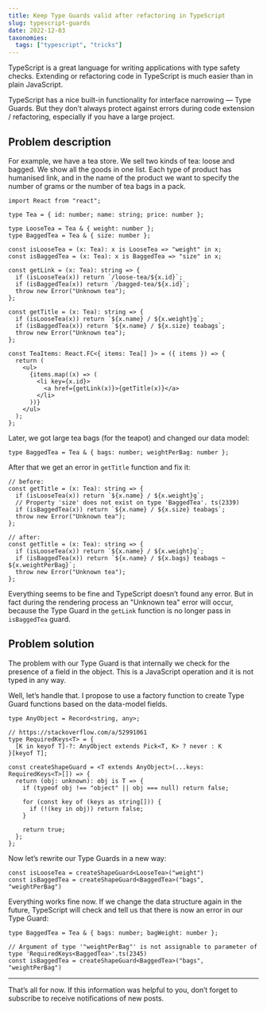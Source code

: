 ```yaml
---
title: Keep Type Guards valid after refactoring in TypeScript
slug: typescript-guards
date: 2022-12-03
taxonomies:
  tags: ["typescript", "tricks"]
---
```


TypeScript is a great language for writing applications with type safety checks. Extending or refactoring code in TypeScript is much easier than in plain JavaScript.

TypeScript has a nice built-in functionality for interface narrowing — Type Guards. But they don’t always protect against errors during code extension / refactoring, especially if you have a large project.

## Problem description

For example, we have a tea store. We sell two kinds of tea: loose and bagged. We show all the goods in one list. Each type of product has humanised link, and in the name of the product we want to specify the number of grams or the number of tea bags in a pack.

```tsx
import React from "react";

type Tea = { id: number; name: string; price: number };

type LooseTea = Tea & { weight: number };
type BaggedTea = Tea & { size: number };

const isLooseTea = (x: Tea): x is LooseTea => "weight" in x;
const isBaggedTea = (x: Tea): x is BaggedTea => "size" in x;

const getLink = (x: Tea): string => {
  if (isLooseTea(x)) return `/loose-tea/${x.id}`;
  if (isBaggedTea(x)) return `/bagged-tea/${x.id}`;
  throw new Error("Unknown tea");
};

const getTitle = (x: Tea): string => {
  if (isLooseTea(x)) return `${x.name} / ${x.weight}g`;
  if (isBaggedTea(x)) return `${x.name} / ${x.size} teabags`;
  throw new Error("Unknown tea");
};

const TeaItems: React.FC<{ items: Tea[] }> = ({ items }) => {
  return (
    <ul>
      {items.map((x) => (
        <li key={x.id}>
          <a href={getLink(x)}>{getTitle(x)}</a>
        </li>
      ))}
    </ul>
  );
};
```

Later, we got large tea bags (for the teapot) and changed our data model:

```tsx
type BaggedTea = Tea & { bags: number; weightPerBag: number };
```

After that we get an error in `getTitle` function and fix it:

```tsx
// before:
const getTitle = (x: Tea): string => {
  if (isLooseTea(x)) return `${x.name} / ${x.weight}g`;
  // Property 'size' does not exist on type 'BaggedTea'. ts(2339)
  if (isBaggedTea(x)) return `${x.name} / ${x.size} teabags`;
  throw new Error("Unknown tea");
};

// after:
const getTitle = (x: Tea): string => {
  if (isLooseTea(x)) return `${x.name} / ${x.weight}g`;
  if (isBaggedTea(x)) return `${x.name} / ${x.bags} teabags ~ ${x.weightPerBag}`;
  throw new Error("Unknown tea");
};
```

Everything seems to be fine and TypeScript doesn’t found any error. But in fact during the rendering process an "Unknown tea" error will occur, because the Type Guard in the `getLink` function is no longer pass in `isBaggedTea` guard.

## Problem solution

The problem with our Type Guard is that internally we check for the presence of a field in the object. This is a JavaScript operation and it is not typed in any way.

Well, let’s handle that. I propose to use a factory function to create Type Guard functions based on the data-model fields.

```tsx
type AnyObject = Record<string, any>;

// https://stackoverflow.com/a/52991061
type RequiredKeys<T> = {
  [K in keyof T]-?: AnyObject extends Pick<T, K> ? never : K
}[keyof T];

const createShapeGuard = <T extends AnyObject>(...keys: RequiredKeys<T>[]) => {
  return (obj: unknown): obj is T => {
    if (typeof obj !== "object" || obj === null) return false;

    for (const key of (keys as string[])) {
      if (!(key in obj)) return false;
    }

    return true;
  };
};
```

Now let’s rewrite our Type Guards in a new way:

```tsx
const isLooseTea = createShapeGuard<LooseTea>("weight")
const isBaggedTea = createShapeGuard<BaggedTea>("bags", "weightPerBag")
```

Everything works fine now. If we change the data structure again in the future, TypeScript will check and tell us that there is now an error in our Type Guard:

```tsx
type BaggedTea = Tea & { bags: number; bagWeight: number };

// Argument of type '"weightPerBag"' is not assignable to parameter of type 'RequiredKeys<BaggedTea>'.ts(2345)
const isBaggedTea = createShapeGuard<BaggedTea>("bags", "weightPerBag")
```

---

That’s all for now. If this information was helpful to you, don’t forget to subscribe to receive notifications of new posts.
